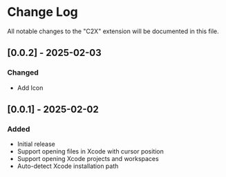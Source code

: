 # Change Log

All notable changes to the "C2X" extension will be documented in this file.

## [0.0.2] - 2025-02-03

### Changed
- Add Icon

## [0.0.1] - 2025-02-02

### Added
- Initial release
- Support opening files in Xcode with cursor position
- Support opening Xcode projects and workspaces
- Auto-detect Xcode installation path
